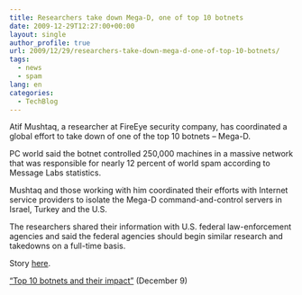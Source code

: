 ```yaml
---
title: Researchers take down Mega-D, one of top 10 botnets
date: 2009-12-29T12:27:00+00:00
layout: single
author_profile: true
url: 2009/12/29/researchers-take-down-mega-d-one-of-top-10-botnets/
tags:
  - news
  - spam
lang: en
categories: 
  - TechBlog
---
```

Atif Mushtaq, a researcher at FireEye security company, has coordinated a global effort to take down of one of the top 10 botnets – Mega-D.

PC world said the botnet controlled 250,000 machines in a massive network that was responsible for nearly 12 percent of world spam according to Message Labs statistics.

Mushtaq and those working with him coordinated their efforts with Internet service providers to isolate the Mega-D command-and-control servers in Israel, Turkey and the U.S.

The researchers shared their information with U.S. federal law-enforcement agencies and said the federal agencies should begin similar research and takedowns on a full-time basis.

Story [here](http://www.pcworld.com/article/185122/good_guys_bring_down_the_megad_botnet.html).

[“Top 10 botnets and their impact”](http://www.net-security.org/secworld.php?id=8599) (December 9)